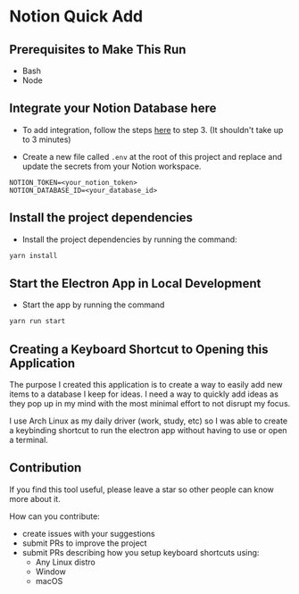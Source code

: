 # Notion Quick Add

## Prerequisites to Make This Run

- Bash
- Node

## Integrate your Notion Database here

- To add integration, follow the steps [here](https://developers.notion.com/docs/create-a-notion-integration) to step 3. (It shouldn't take up to 3 minutes)

- Create a new file called `.env` at the root of this project and replace and update the secrets from your Notion workspace.

```text
NOTION_TOKEN=<your_notion_token>
NOTION_DATABASE_ID=<your_database_id>
```

## Install the project dependencies

- Install the project dependencies by running the command:

```bash
yarn install
```

## Start the Electron App in Local Development

- Start the app by running the command

```bash
yarn run start
```

## Creating a Keyboard Shortcut to Opening this Application

The purpose I created this application is to create a way to easily add new items to a database I keep for ideas. I need a way to quickly add ideas as they pop up in my mind with the most minimal effort to not disrupt my focus.

I use Arch Linux as my daily driver (work, study, etc) so I was able to create a keybinding shortcut to run the electron app without having to use or open a terminal.

## Contribution

If you find this tool useful, please leave a star so other people can know more about it.

How can you contribute:

- create issues with your suggestions
- submit PRs to improve the project
- submit PRs describing how you setup keyboard shortcuts using:
  - Any Linux distro
  - Window
  - macOS
